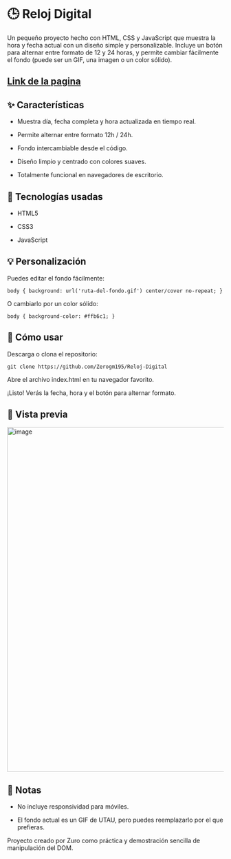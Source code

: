# 🕒 Reloj Digital

Un pequeño proyecto hecho con HTML, CSS y JavaScript que muestra la hora y fecha actual con un diseño simple y personalizable.
Incluye un botón para alternar entre formato de 12 y 24 horas, y permite cambiar fácilmente el fondo (puede ser un GIF, una imagen o un color sólido).

## [Link de la pagina](https://zerogm195.github.io/Reloj-Digital/)


## ✨ Características

- Muestra día, fecha completa y hora actualizada en tiempo real.

- Permite alternar entre formato 12h / 24h.

- Fondo intercambiable desde el código.

- Diseño limpio y centrado con colores suaves.

- Totalmente funcional en navegadores de escritorio.

## 🧩 Tecnologías usadas

- HTML5

- CSS3

- JavaScript

## 💡 Personalización

Puedes editar el fondo fácilmente:

``
body {
  background: url('ruta-del-fondo.gif') center/cover no-repeat;
}
``

O cambiarlo por un color sólido:

``
body {
  background-color: #ffb6c1;
}
``
## 🚀 Cómo usar

Descarga o clona el repositorio:

``
git clone https://github.com/Zerogm195/Reloj-Digital
``

Abre el archivo index.html en tu navegador favorito.

¡Listo! Verás la fecha, hora y el botón para alternar formato.

## 📸 Vista previa

<img width="1280" height="800" alt="image" src="https://github.com/user-attachments/assets/b6cb5664-107a-4d2d-97fc-d602b935d421" />


## 🧠 Notas

- No incluye responsividad para móviles.

- El fondo actual es un GIF de UTAU, pero puedes reemplazarlo por el que prefieras.

Proyecto creado por Zuro como práctica y demostración sencilla de manipulación del DOM.

